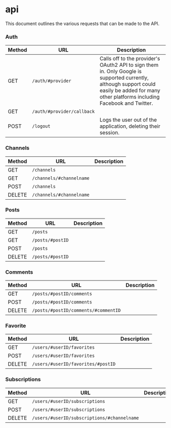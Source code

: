 # api

This document outlines the various requests that can be made to the API.

### Auth
Method | URL | Description
-------|-----|------------
GET    | `/auth/#provider` | Calls off to the provider's OAuth2 API to sign them in. Only Google is supported currently, although support could easily be added for many other platforms including Facebook and Twitter.
GET    | `/auth/#provider/callback` | 
POST   | `/logout` | Logs the user out of the application, deleting their session.

### Channels

Method | URL | Description
-------|-----|------------
GET    | `/channels` |
GET    | `/channels/#channelname` |
POST   | `/channels` |
DELETE | `/channels/#channelname` |

### Posts

Method | URL | Description
-------|-----|------------
GET    | `/posts` | 
GET    | `/posts/#postID` | 
POST   | `/posts` |
DELETE | `/posts/#postID` |

### Comments

Method | URL | Description
-------|-----|------------
GET    | `/posts/#postID/comments` |
POST   | `/posts/#postID/comments` |
DELETE | `/posts/#postID/comments/#commentID` |

### Favorite

Method | URL | Description
-------|-----|------------
GET    | `/users/#userID/favorites` |
POST   | `/users/#userID/favorites` |
DELETE | `/users/#userID/favorites/#postID` |

### Subscriptions

Method | URL | Description
-------|-----|------------
GET    | `/users/#userID/subscriptions` |
POST   | `/users/#userID/subscriptions` |
DELETE | `/users/#userID/subscriptions/#channelname` |

